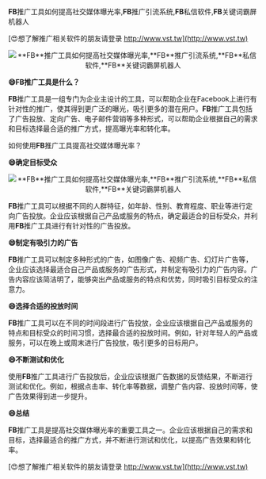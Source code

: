 **FB**推广工具如何提高社交媒体曝光率,**FB**推广引流系统,**FB**私信软件,**FB**关键词霸屏机器人

[😍想了解推广相关软件的朋友请登录 http://www.vst.tw](http://www.vst.tw)

 <center><img src="https://vst.tw/MP4/tuiguang/png/0.png" alt="**FB**推广工具如何提高社交媒体曝光率,**FB**推广引流系统,**FB**私信软件,**FB**关键词霸屏机器人"></center>

**😄**FB**推广工具是什么？**

**FB**推广工具是一组专门为企业主设计的工具，可以帮助企业在Facebook上进行有针对性的推广，使其得到更广泛的曝光，吸引更多的潜在用户。**FB**推广工具包括了广告投放、定向广告、电子邮件营销等多种形式，可以帮助企业根据自己的需求和目标选择最合适的推广方式，提高曝光率和转化率。

如何使用**FB**推广工具提高社交媒体曝光率？

**😄确定目标受众**

 <center><img src="https://vst.tw/MP4/tuiguang/png/3.png" alt="**FB**推广工具如何提高社交媒体曝光率,**FB**推广引流系统,**FB**私信软件,**FB**关键词霸屏机器人"></center>

**FB**推广工具可以根据不同的人群特征，如年龄、性别、教育程度、职业等进行定向广告投放。企业应该根据自己产品或服务的特点，确定最适合的目标受众，并利用**FB**推广工具进行有针对性的广告投放。

**😄制定有吸引力的广告**

**FB**推广工具可以制定多种形式的广告，如图像广告、视频广告、幻灯片广告等，企业应该选择最适合自己产品或服务的广告形式，并制定有吸引力的广告内容。广告内容应该简洁明了，能够突出产品或服务的特点和优势，同时吸引目标受众的注意力。

**😄选择合适的投放时间**

**FB**推广工具可以在不同的时间段进行广告投放，企业应该根据自己产品或服务的特点和目标受众的时间习惯，选择最合适的投放时间。例如，针对年轻人的产品或服务，可以在晚上或周末进行广告投放，吸引更多的目标用户。

**😄不断测试和优化**

使用**FB**推广工具进行广告投放后，企业应该根据广告数据的反馈结果，不断进行测试和优化。例如，根据点击率、转化率等数据，调整广告内容、投放时间等，使广告效果得到进一步提升。

**😄总结**

**FB**推广工具是提高社交媒体曝光率的重要工具之一。企业应该根据自己的需求和目标，选择最适合的推广方式，并不断进行测试和优化，以提高广告效果和转化率。

[😍想了解推广相关软件的朋友请登录 http://www.vst.tw](http://www.vst.tw)



